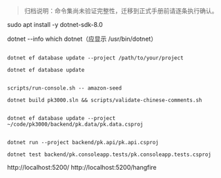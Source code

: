 
> 归档说明：命令集尚未验证完整性，迁移到正式手册前请逐条执行确认。


sudo apt install -y dotnet-sdk-8.0


dotnet --info
which dotnet（应显示 /usr/bin/dotnet）





```

dotnet ef database update --project /path/to/your/project

dotnet ef database update


scripts/run-console.sh -- amazon-seed

dotnet build pk3000.sln && scripts/validate-chinese-comments.sh

```


```

dotnet ef database update --project ~/code/pk3000/backend/pk.data/pk.data.csproj


dotnet run --project backend/pk.api/pk.api.csproj

dotnet test backend/pk.consoleapp.tests/pk.consoleapp.tests.csproj

```




http://localhost:5200/
http://localhost:5200/hangfire
